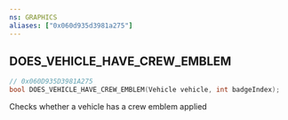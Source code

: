 ```yaml
---
ns: GRAPHICS
aliases: ["0x060d935d3981a275"]
---
```

## DOES_VEHICLE_HAVE_CREW_EMBLEM

```c
// 0x060D935D3981A275
bool DOES_VEHICLE_HAVE_CREW_EMBLEM(Vehicle vehicle, int badgeIndex);
```

Checks whether a vehicle has a crew emblem applied

